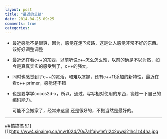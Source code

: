 ```yaml
---
layout: post
title: "最近的总结"
date: 2014-04-25 09:25
comments: true
categories: 
---
```


- 最近感觉不是很爽，因为，感觉在走下坡路，这是让人感觉非常不好的东西。该好好调整调整
- 最近还在看c++的东西，以前听说c++怎么怎么难，以前的确是不以为然，如今是真真实实的感受到了，c++的强大。
- 同时也感觉到了c++的灵活，和难以掌握，还有c++11添加的新特性，最近在看c++ primer，感觉还不错
- 也是要学学cocos2d-x，所以，通过，写写相对使用的东西，锻炼一下自己的编码能力。


    可能不会搬家了，经常来这里 还是很好的，不搬当然是最好的。
    
----------
##搞搞搞
![1]
[1]:http://ww4.sinaimg.cn/mw1024/70c7a1fajw1efrl242uwsj21hc1z44ha.jpg
